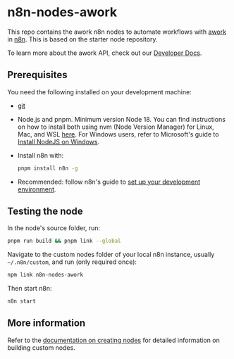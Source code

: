 # n8n-nodes-awork

This repo contains the awork n8n nodes to automate workflows with [awork](awork.com) in [n8n](n8n.io). This is based on the starter node repository.

To learn more about the awork API, check out our [Developer Docs](https://developers.awork.com/).

## Prerequisites

You need the following installed on your development machine:

* [git](https://git-scm.com/downloads)
* Node.js and pnpm. Minimum version Node 18. You can find instructions on how to install both using nvm (Node Version Manager) for Linux, Mac, and WSL [here](https://github.com/nvm-sh/nvm). For Windows users, refer to Microsoft's guide to [Install NodeJS on Windows](https://docs.microsoft.com/en-us/windows/dev-environment/javascript/nodejs-on-windows).
* Install n8n with:

  ```sh
  pnpm install n8n -g
  ```

* Recommended: follow n8n's guide to [set up your development environment](https://docs.n8n.io/integrations/creating-nodes/build/node-development-environment/).

## Testing the node

In the node's source folder, run:

```sh
pnpm run build && pnpm link --global
```

Navigate to the custom nodes folder of your local n8n instance, usually `~/.n8n/custom`, and run (only required once):

```sh
npm link n8n-nodes-awork
```

Then start n8n:

```sh
n8n start
```

## More information

Refer to the [documentation on creating nodes](https://docs.n8n.io/integrations/creating-nodes/) for detailed information on building custom nodes.
